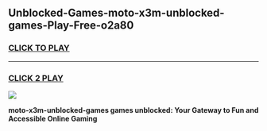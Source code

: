 
## Unblocked-Games-moto-x3m-unblocked-games-Play-Free-o2a80
<h3>
<a href="https://premium76.site?title=moto-x3m-unblocked-games&ref=22A">CLICK TO PLAY</a></h3>
<hr>

<h3>
<a href="https://premium76.site?title=moto-x3m-unblocked-games&ref=22A">CLICK 2 PLAY</a>
  
</h3>

<a href="https://premium76.site?title=moto-x3m-unblocked-games&ref=22A"><img src="https://clearcache.store/games.png"></a>


**moto-x3m-unblocked-games games unblocked: Your Gateway to Fun and Accessible Online Gaming**
